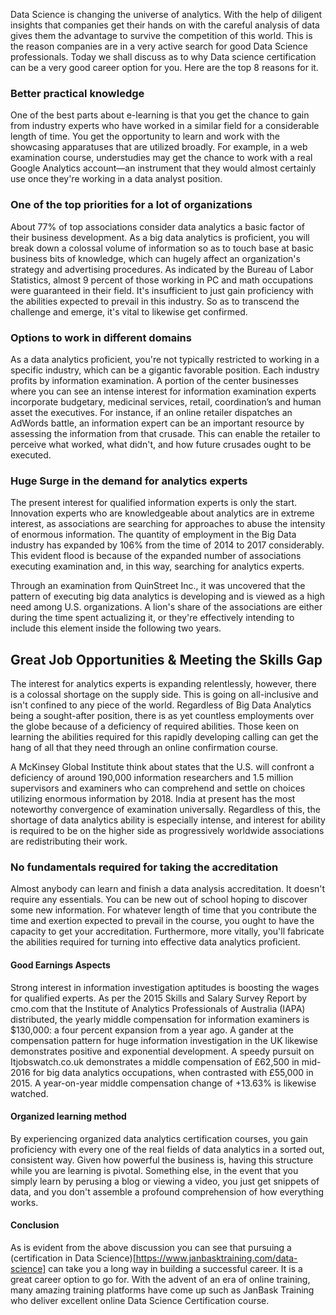 Data Science is changing the universe of analytics. With the help of diligent insights that companies get their hands on with the careful analysis of data gives them the advantage to survive the competition of this world. This is the reason companies are in a very active search for good Data Science professionals. Today we shall discuss as to why Data science certification can be a very good career option for you. Here are the top 8 reasons for it.

### Better practical knowledge
One of the best parts about e-learning is that you get the chance to gain from industry experts who have worked in a similar field for a considerable length of time. You get the opportunity to learn and work with the showcasing apparatuses that are utilized broadly. For example, in a web examination course, understudies may get the chance to work with a real Google Analytics account—an instrument that they would almost certainly use once they're working in a data analyst position.

### One of the top priorities for a lot of organizations
About 77% of top associations consider data analytics a basic factor of their business development. As a big data analytics is proficient, you will break down a colossal volume of information so as to touch base at basic business bits of knowledge, which can hugely affect an organization's strategy and advertising procedures. As indicated by the Bureau of Labor Statistics, almost 9 percent of those working in PC and math occupations were guaranteed in their field. It's insufficient to just gain proficiency with the abilities expected to prevail in this industry. So as to transcend the challenge and emerge, it's vital to likewise get confirmed.

### Options to work in different domains
As a data analytics proficient, you're not typically restricted to working in a specific industry, which can be a gigantic favorable position. Each industry profits by information examination. A portion of the center businesses where you can see an intense interest for information examination experts incorporate budgetary, medicinal services, retail, coordination’s and human asset the executives. For instance, if an online retailer dispatches an AdWords battle, an information expert can be an important resource by assessing the information from that crusade. This can enable the retailer to perceive what worked, what didn't, and how future crusades ought to be executed.

### Huge Surge in the demand for analytics experts
The present interest for qualified information experts is only the start. Innovation experts who are knowledgeable about analytics are in extreme interest, as associations are searching for approaches to abuse the intensity of enormous information. The quantity of employment in the Big Data industry has expanded by 106% from the time of 2014 to 2017 considerably. This evident flood is because of the expanded number of associations executing examination and, in this way, searching for analytics experts. 

Through an examination from QuinStreet Inc., it was uncovered that the pattern of executing big data analytics is developing and is viewed as a high need among U.S. organizations. A lion's share of the associations are either during the time spent actualizing it, or they're effectively intending to include this element inside the following two years.

## Great Job Opportunities & Meeting the Skills Gap
The interest for analytics experts is expanding relentlessly, however, there is a colossal shortage on the supply side. This is going on all-inclusive and isn't confined to any piece of the world. Regardless of Big Data Analytics being a sought-after position, there is as yet countless employments over the globe because of a deficiency of required abilities. Those keen on learning the abilities required for this rapidly developing calling can get the hang of all that they need through an online confirmation course. 

A McKinsey Global Institute think about states that the U.S. will confront a deficiency of around 190,000 information researchers and 1.5 million supervisors and examiners who can comprehend and settle on choices utilizing enormous information by 2018. India at present has the most noteworthy convergence of examination universally. Regardless of this, the shortage of data analytics ability is especially intense, and interest for ability is required to be on the higher side as progressively worldwide associations are redistributing their work.

### No fundamentals required for taking the accreditation
Almost anybody can learn and finish a data analysis accreditation. It doesn't require any essentials. You can be new out of school hoping to discover some new information. For whatever length of time that you contribute the time and exertion expected to prevail in the course, you ought to have the capacity to get your accreditation. Furthermore, more vitally, you'll fabricate the abilities required for turning into effective data analytics proficient.

#### Good Earnings Aspects
Strong interest in information investigation aptitudes is boosting the wages for qualified experts. As per the 2015 Skills and Salary Survey Report by cmo.com that the Institute of Analytics Professionals of Australia (IAPA) distributed, the yearly middle compensation for information examiners is $130,000: a four percent expansion from a year ago. A gander at the compensation pattern for huge information investigation in the UK likewise demonstrates positive and exponential development. A speedy pursuit on Itjobswatch.co.uk demonstrates a middle compensation of £62,500 in mid-2016 for big data analytics occupations, when contrasted with £55,000 in 2015. A year-on-year middle compensation change of +13.63% is likewise watched.

#### Organized learning method
By experiencing organized data analytics certification courses, you gain proficiency with every one of the real fields of data analytics in a sorted out, consistent way. Given how powerful the business is, having this structure while you are learning is pivotal. Something else, in the event that you simply learn by perusing a blog or viewing a video, you just get snippets of data, and you don't assemble a profound comprehension of how everything works.

#### Conclusion
As is evident from the above discussion you can see that pursuing a (certification in Data Science)[https://www.janbasktraining.com/data-science] can take you a long way in building a successful career. It is a great career option to go for. With the advent of an era of online training, many amazing training platforms have come up such as JanBask Training who deliver excellent online Data Science Certification course.
